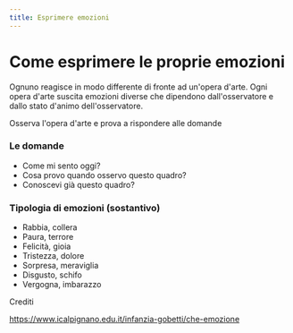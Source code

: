 ```yaml
---
title: Esprimere emozioni
---
```


# Come esprimere le proprie emozioni

Ognuno reagisce in modo differente di fronte ad un'opera d'arte. Ogni opera d'arte suscita emozioni diverse che dipendono dall'osservatore e dallo stato d'animo dell'osservatore.

Osserva l'opera d'arte e prova a rispondere alle domande

### Le domande

- Come mi sento oggi?
- Cosa provo quando osservo questo quadro?
- Conoscevi già questo quadro?

### Tipologia di emozioni (sostantivo)
- Rabbia, collera
- Paura, terrore
- Felicità, gioia
- Tristezza, dolore
- Sorpresa, meraviglia
- Disgusto, schifo
- Vergogna, imbarazzo


Crediti

https://www.icalpignano.edu.it/infanzia-gobetti/che-emozione

